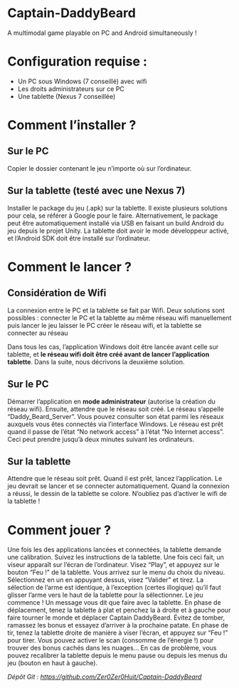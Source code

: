 ﻿# Captain-DaddyBeard
A multimodal game playable on PC and Android simultaneously !


Configuration requise :
=======================

- Un PC sous Windows (7 conseillé) avec wifi 
- Les droits administrateurs sur ce PC
- Une tablette (Nexus 7 conseillée)

Comment l’installer ?
=====================

Sur le PC
---------

Copier le dossier contenant le jeu n’importe où sur l’ordinateur.

Sur la tablette (testé avec une Nexus 7)
----------------------------------------

Installer le package du jeu (.apk) sur la tablette. Il existe plusieurs solutions pour cela, se référer à Google pour le faire.
Alternativement, le package peut être automatiquement installé via USB en faisant un build Android du jeu depuis le projet Unity. La tablette doit avoir le mode développeur activé, et l’Android SDK doit être installé sur l’ordinateur.

Comment le lancer ?
===================

Considération de Wifi
---------------------

La connexion entre le PC et la tablette se fait par Wifi. Deux solutions sont possibles :
connecter le PC et la tablette au même réseau wifi manuellement puis lancer le jeu
laisser le PC créer le réseau wifi, et la tablette se connecter au réseau

Dans tous les cas, l’application Windows doit être lancée avant celle sur tablette, et **le réseau wifi doit être créé avant de lancer l’application tablette**. Dans la suite, nous décrivons la deuxième solution.

Sur le PC
---------

Démarrer l’application en **mode administrateur** (autorise la création du réseau wifi). Ensuite, attendre que le réseau soit créé. Le réseau s’appelle “Daddy_Beard_Server”. Vous pouvez consulter son état parmi les réseaux auxquels vous êtes connectés via l’interface Windows. Le réseau est prêt quand il passe de l’état “No network access” à l’état “No Internet access”. Ceci peut prendre jusqu’à deux minutes suivant les ordinateurs.

Sur la tablette
---------------

Attendre que le réseau soit prêt. Quand il est prêt, lancez l’application. Le jeu devrait se lancer et se connecter automatiquement. Quand la connexion a réussi, le dessin de la tablette se colore. N’oubliez pas d’activer le wifi de la tablette !

Comment jouer ?
===============

Une fois les des applications lancées et connectées, la tablette demande une calibration. Suivez les instructions de la tablette.
Une fois ceci fait, un viseur apparaît sur l’écran de l’ordinateur. Visez “Play”, et appuyez sur le bouton “Feu !” de la tablette. Vous arrivez sur le menu du choix du niveau. Sélectionnez en un en appuyant dessus, visez “Valider” et tirez. La sélection de l’arme est identique, à l’exception (certes illogique) qu’il faut glisser l’arme vers le haut de la tablette pour la sélectionner.
Le jeu commence ! Un message vous dit que faire avec la tablette.
En phase de déplacement, tenez la tablette à plat et penchez la à droite et à gauche pour faire tourner le monde et déplacer Captain DaddyBeard. Évitez de tomber, ramassez les bonus et essayez d’arriver à la prochaine patate.
En phase de tir, tenez la tablette droite de manière à viser l’écran, et appuyez sur “Feu !” pour tirer. Vous pouvez activer le scan (consomme de l’énergie !) pour trouver des bonus cachés dans les nuages...
En cas de problème, vous pouvez recalibrer la tablette depuis le menu pause ou depuis les menus du jeu (bouton en haut à gauche).

*Dépôt Git : https://github.com/Zer0Zer0Huit/Captain-DaddyBeard*